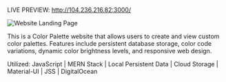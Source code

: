 LIVE PREVIEW: http://104.236.216.82:3000/

![Website Landing Page](https://i.imgur.com/op8qXXU.png)

This is a Color Palette website that allows users to create and view custom color palettes. Features include persistent database storage, color code variations, dynamic color brightness levels, and responsive web design.

Utilized: JavaScript | MERN Stack | Local Persistent Data | Cloud Storage | Material-UI | JSS | DigitalOcean
